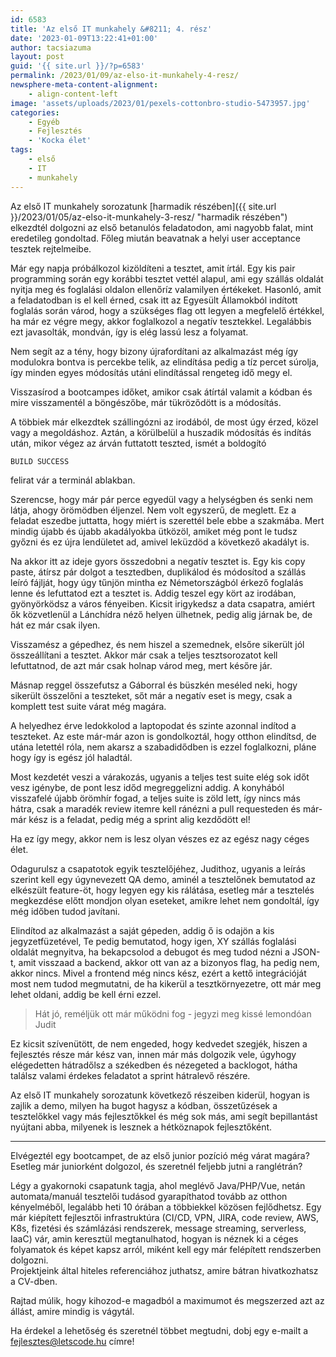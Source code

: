 ```yaml
---
id: 6583
title: 'Az első IT munkahely &#8211; 4. rész'
date: '2023-01-09T13:22:41+01:00'
author: tacsiazuma
layout: post
guid: '{{ site.url }}/?p=6583'
permalink: /2023/01/09/az-elso-it-munkahely-4-resz/
newsphere-meta-content-alignment:
    - align-content-left
image: 'assets/uploads/2023/01/pexels-cottonbro-studio-5473957.jpg'
categories:
    - Egyéb
    - Fejlesztés
    - 'Kocka élet'
tags:
    - első
    - IT
    - munkahely
---
```


Az első IT munkahely sorozatunk [harmadik részében]({{ site.url }}/2023/01/05/az-elso-it-munkahely-3-resz/ "harmadik részében") elkezdtél dolgozni az első betanulós feladatodon, ami nagyobb falat, mint eredetileg gondoltad. Főleg miután beavatnak a helyi user acceptance tesztek rejtelmeibe.

Már egy napja próbálkozol kizöldíteni a tesztet, amit írtál. Egy kis pair programming során egy korábbi tesztet vettél alapul, ami egy szállás oldalát nyitja meg és foglalási oldalon ellenőríz valamilyen értékeket. Hasonló, amit a feladatodban is el kell érned, csak itt az Egyesült Államokból indított foglalás során várod, hogy a szükséges flag ott legyen a megfelelő értékkel, ha már ez végre megy, akkor foglalkozol a negatív tesztekkel. Legalábbis ezt javasolták, mondván, így is elég lassú lesz a folyamat.

Nem segít az a tény, hogy bizony újrafordítani az alkalmazást még így modulokra bontva is percekbe telik, az elindítása pedig a tíz percet súrolja, így minden egyes módosítás utáni elindítással rengeteg idő megy el.

Visszasírod a bootcampes időket, amikor csak átírtál valamit a kódban és mire visszamentél a böngészőbe, már tükröződött is a módosítás.

A többiek már elkezdtek szállingózni az irodából, de most úgy érzed, közel vagy a megoldáshoz. Aztán, a körülbelül a huszadik módosítás és indítás után, mikor végez az árván futtatott teszted, ismét a boldogító

```bash
BUILD SUCCESS

```

felirat vár a terminál ablakban.

Szerencse, hogy már pár perce egyedül vagy a helységben és senki nem látja, ahogy örömödben éljenzel. Nem volt egyszerű, de meglett. Ez a feladat eszedbe juttatta, hogy miért is szerettél bele ebbe a szakmába. Mert mindig újabb és újabb akadályokba ütközöl, amiket még pont le tudsz győzni és ez újra lendületet ad, amivel leküzdöd a következő akadályt is.

Na akkor itt az ideje gyors összedobni a negatív tesztet is. Egy kis copy paste, átírsz pár dolgot a tesztedben, duplikálod és módosítod a szállás leíró fájlját, hogy úgy tűnjön mintha ez Németországból érkező foglalás lenne és lefuttatod ezt a tesztet is. Addig teszel egy kört az irodában, gyönyörködsz a város fényeiben. Kicsit irigykedsz a data csapatra, amiért ők közvetlenül a Lánchídra néző helyen ülhetnek, pedig alig járnak be, de hát ez már csak ilyen.

Visszamész a gépedhez, és nem hiszel a szemednek, elsőre sikerült jól összeállítani a tesztet. Akkor már csak a teljes tesztsorozatot kell lefuttatnod, de azt már csak holnap várod meg, mert későre jár.

Másnap reggel összefutsz a Gáborral és büszkén meséled neki, hogy sikerült összelőni a teszteket, sőt már a negatív eset is megy, csak a komplett test suite várat még magára.

A helyedhez érve ledokkolod a laptopodat és szinte azonnal indítod a teszteket. Az este már-már azon is gondolkoztál, hogy otthon elindítsd, de utána letettél róla, nem akarsz a szabadidődben is ezzel foglalkozni, pláne hogy így is egész jól haladtál.

Most kezdetét veszi a várakozás, ugyanis a teljes test suite elég sok időt vesz igénybe, de pont lesz időd megreggelizni addig. A konyhából visszafelé újabb örömhír fogad, a teljes suite is zöld lett, így nincs más hátra, csak a maradék review itemre kell ránézni a pull requesteden és már-már kész is a feladat, pedig még a sprint alig kezdődött el!

Ha ez így megy, akkor nem is lesz olyan vészes ez az egész nagy céges élet.

Odagurulsz a csapatotok egyik tesztelőjéhez, Judithoz, ugyanis a leírás szerint kell egy úgynevezett QA demo, aminél a tesztelőnek bemutatod az elkészült feature-öt, hogy legyen egy kis rálátása, esetleg már a tesztelés megkezdése előtt mondjon olyan eseteket, amikre lehet nem gondoltál, így még időben tudod javítani.

Elindítod az alkalmazást a saját gépeden, addig ő is odajön a kis jegyzetfüzetével, Te pedig bemutatod, hogy igen, XY szállás foglalási oldalát megnyitva, ha bekapcsolod a debugot és meg tudod nézni a JSON-t, amit visszaad a backend, akkor ott van az a bizonyos flag, ha pedig nem, akkor nincs. Mivel a frontend még nincs kész, ezért a kettő integrációját most nem tudod megmutatni, de ha kikerül a tesztkörnyezetre, ott már meg lehet oldani, addig be kell érni ezzel.

> Hát jó, reméljük ott már működni fog - jegyzi meg kissé lemondóan Judit

Ez kicsit szívenütött, de nem engeded, hogy kedvedet szegjék, hiszen a fejlesztés része már kész van, innen már más dolgozik vele, úgyhogy elégedetten hátradőlsz a székedben és nézegeted a backlogot, hátha találsz valami érdekes feladatot a sprint hátralevő részére.

Az első IT munkahely sorozatunk következő részeiben kiderül, hogyan is zajlik a demo, milyen ha bugot hagysz a kódban, összetűzések a tesztelőkkel vagy más fejlesztőkkel és még sok más, ami segít bepillantást nyújtani abba, milyenek is lesznek a hétköznapok fejlesztőként.

- - - - - -

Elvégeztél egy bootcampet, de az első junior pozíció még várat magára? Esetleg már juniorként dolgozol, és szeretnél feljebb jutni a ranglétrán?

Légy a gyakornoki csapatunk tagja, ahol meglévő Java/PHP/Vue, netán automata/manuál tesztelői tudásod gyarapíthatod tovább az otthon kényelméből, legalább heti 10 órában a többiekkel közösen fejlődhetsz. Egy már kiépített fejlesztői infrastruktúra (CI/CD, VPN, JIRA, code review, AWS, K8s, fizetési és számlázási rendszerek, message streaming, serverless, IaaC) vár, amin keresztül megtanulhatod, hogyan is néznek ki a céges folyamatok és képet kapsz arról, miként kell egy már felépített rendszerben dolgozni.  
Projektjeink által hiteles referenciához juthatsz, amire bátran hivatkozhatsz a CV-dben.

Rajtad múlik, hogy kihozod-e magadból a maximumot és megszerzed azt az állást, amire mindig is vágytál.

Ha érdekel a lehetőség és szeretnél többet megtudni, dobj egy e-mailt a fejlesztes@letscode.hu címre!
